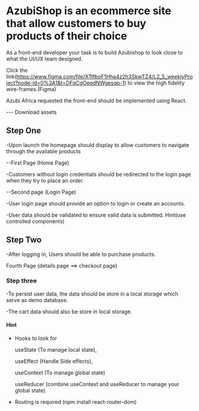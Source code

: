 # AzubiShop is an ecommerce site that allow customers to buy products of their choice

As a front-end developer your task is to build Azubishop to look close to what the UI/UX team designed.

Click the link(<https://www.figma.com/file/XTtfboF1Hha4z2h3SkwTZ4/L2_5_weeklyProject?node-id=0%3A1&t=DFqCgOeedNWgesqp-1>)  to view the high fidelity wire-frames.(Figma)

Azubi Africa requested the front-end should be implemented using React.

--- Download assets

## Step One

 -Upon launch the homepage should display to allow customers to navigate through the available products

 --First Page (Home Page)

 -Customers without login credentials should be redirected to the login page when they try to place an order.

 --Second page (Login Page)

 -User login page should provide an option to login or create an accounts.

 -User data should be validated to ensure valid data is submitted. Hint(use controlled components)

## Step Two

 -After logging in, Users should be able to purchase products.

  Fourth Page (details page ==> checkout page)

### Step three

 -To persist user data, the data should be store in a local storage which serve as demo database.

 -The cart data should also be store in local storage.

#### Hint

- Hooks to look for

   useState (To manage local state),

   useEffect (Handle Side effects),

   useContext (To manage global state)

   useReducer (combine useContext and useReducer to manage your global state)

- Routing is required (npm install react-router-dom)
